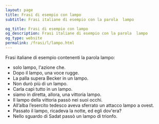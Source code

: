 ```yaml
---
layout: page
title: Frasi di esempio con lampo 
subtitle: Frasi italiane di esempio con la parola  lampo

og_title: Frasi di esempio con lampo 
og_description: Frasi italiane di esempio con la parola  lampo
og_type: website
permalink: /frasi/l/lampo.html
---
```


Frasi italiane di esempio contenenti la parola lampo:


- solo lampo, l'azione che.
- Dopo il lampo, una voce rugge.
- La palla supera Becker in un lampo.
- Non durò più di un lampo.
- Carla capì tutto in un lampo.
- siamo in diretta, allora, una vittoria lampo.
- Il lampo della vittoria passò nei suoi occhi.
- All’alba l’esercito tedesco aveva sferrato un attacco lampo a ovest.
- Passato il lampo, ricadeva la notte, ed egli dov'era?
- Nello sguardo di Sadat passò un lampo di trionfo.
